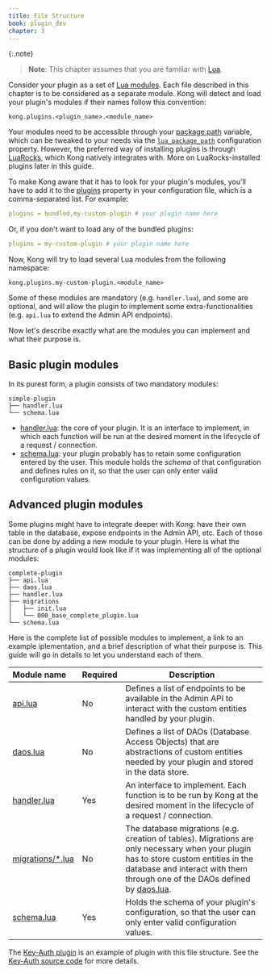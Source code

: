 ```yaml
---
title: File Structure
book: plugin_dev
chapter: 3
---
```


{:.note}
> **Note**: This chapter assumes that you are familiar with
[Lua](http://www.lua.org/).

Consider your plugin as a set of [Lua
modules](http://www.lua.org/manual/5.1/manual.html#5.3). Each file described in
this chapter is to be considered as a separate module. Kong will detect and
load your plugin's modules if their names follow this convention:

```
kong.plugins.<plugin_name>.<module_name>
```

Your modules need to be accessible through your
[package.path](http://www.lua.org/manual/5.1/manual.html#pdf-package.path)
variable, which can be tweaked to your needs via the
[`lua_package_path`](/gateway/{{page.release}}/reference/configuration/#lua_package_path)
configuration property.
However, the preferred way of installing plugins is through
[LuaRocks](https://luarocks.org/), which Kong natively integrates with.
More on LuaRocks-installed plugins later in this guide.

To make Kong aware that it has to look for your plugin's modules, you'll have
to add it to the
[plugins](/gateway/{{page.release}}/reference/configuration/#plugins) property in
your configuration file, which is a comma-separated list. For example:

```yaml
plugins = bundled,my-custom-plugin # your plugin name here
```

Or, if you don't want to load any of the bundled plugins:

```yaml
plugins = my-custom-plugin # your plugin name here
```

Now, Kong will try to load several Lua modules from the following namespace:

```
kong.plugins.my-custom-plugin.<module_name>
```

Some of these modules are mandatory (e.g. `handler.lua`), and some are
optional, and will allow the plugin to implement some extra-functionalities
(e.g. `api.lua` to extend the Admin API endpoints).

Now let's describe exactly what are the modules you can implement and what
their purpose is.


## Basic plugin modules

In its purest form, a plugin consists of two mandatory modules:

```
simple-plugin
├── handler.lua
└── schema.lua
```

- [handler.lua](https://github.com/Kong/kong/blob/master/kong/plugins/basic-auth/handler.lua): the core of your plugin. It is an interface to implement, in
  which each function will be run at the desired moment in the lifecycle of a
  request / connection.
- [schema.lua](https://github.com/Kong/kong/blob/master/kong/plugins/basic-auth/schema.lua): your plugin probably has to retain some configuration entered
  by the user. This module holds the *schema* of that configuration and defines
  rules on it, so that the user can only enter valid configuration values.


## Advanced plugin modules

Some plugins might have to integrate deeper with Kong: have their own table in
the database, expose endpoints in the Admin API, etc. Each of those can be
done by adding a new module to your plugin. Here is what the structure of a
plugin would look like if it was implementing all of the optional modules:

```
complete-plugin
├── api.lua
├── daos.lua
├── handler.lua
├── migrations
│   ├── init.lua
│   └── 000_base_complete_plugin.lua
└── schema.lua
```

Here is the complete list of possible modules to implement, a link to an example iplementation, 
and a brief description of what their purpose is. This guide will go in details to let you
understand each of them.

| Module name            | Required   | Description
|:-----------------------|------------|------------
| [api.lua](https://github.com/Kong/kong/blob/master/kong/plugins/prometheus/api.lua)          | No         | Defines a list of endpoints to be available in the Admin API to interact with the custom entities handled by your plugin.
| [daos.lua](https://github.com/Kong/kong/blob/master/kong/plugins/basic-auth/daos.lua)        | No         | Defines a list of DAOs (Database Access Objects) that are abstractions of custom entities needed by your plugin and stored in the data store.
| [handler.lua](https://github.com/Kong/kong/blob/master/kong/plugins/basic-auth/handler.lua)     | Yes        | An interface to implement. Each function is to be run by Kong at the desired moment in the lifecycle of a request / connection.
| [migrations/*.lua](https://github.com/Kong/kong/tree/master/kong/plugins/basic-auth/migrations) | No         | The database migrations (e.g. creation of tables). Migrations are only necessary when your plugin has to store custom entities in the database and interact with them through one of the DAOs defined by [daos.lua](https://github.com/Kong/kong/blob/master/kong/plugins/basic-auth/daos.lua).
| [schema.lua](https://github.com/Kong/kong/blob/master/kong/plugins/basic-auth/schema.lua)      | Yes        | Holds the schema of your plugin's configuration, so that the user can only enter valid configuration values.

The [Key-Auth plugin](/hub/kong-inc/key-auth/) is an example of plugin with this file structure.
See the [Key-Auth source code](https://github.com/Kong/kong/tree/master/kong/plugins/key-auth) for more details.

